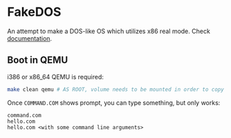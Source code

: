 # FakeDOS
An attempt to make a DOS-like OS which utilizes x86 real mode. Check [documentation](doc/main.md).

## Boot in QEMU
i386 or x86_64 QEMU is required:
```bash
make clean qemu # AS ROOT, volume needs to be mounted in order to copy all files to it
```
Once `COMMAND.COM` shows prompt, you can type something, but only works:
```
command.com
hello.com
hello.com <with some command line arguments>
```